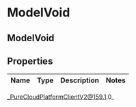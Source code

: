 # ModelVoid

## ModelVoid

## Properties

|Name | Type | Description | Notes|
|------------ | ------------- | ------------- | -------------|



_PureCloudPlatformClientV2@159.1.0_
